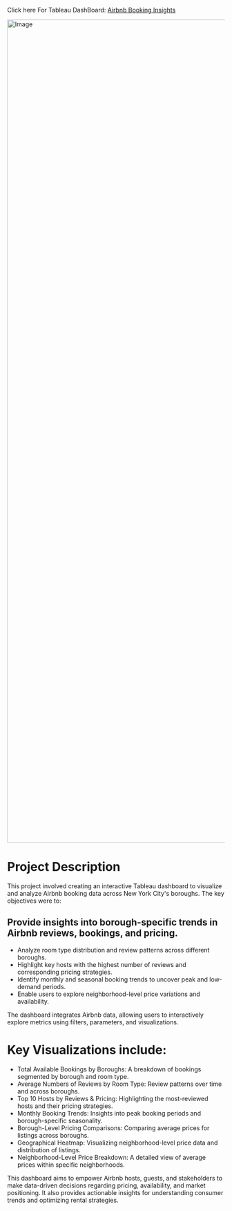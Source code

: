 Click here For Tableau DashBoard: [Airbnb Booking Insights](https://public.tableau.com/app/profile/ivan.mu6616/viz/Airbnb_17380150594670/Dashboard1)

<img width="1905" alt="Image" src="https://github.com/user-attachments/assets/32034443-29a1-4a19-a5d5-818142d62a66" />

# Project Description

This project involved creating an interactive Tableau dashboard to visualize and analyze Airbnb booking data across New York City's boroughs. The key objectives were to:

## Provide insights into borough-specific trends in Airbnb reviews, bookings, and pricing.
- Analyze room type distribution and review patterns across different boroughs.
-  Highlight key hosts with the highest number of reviews and corresponding pricing strategies.
-  Identify monthly and seasonal booking trends to uncover peak and low-demand periods.
-  Enable users to explore neighborhood-level price variations and availability.

The dashboard integrates Airbnb data, allowing users to interactively explore metrics using filters, parameters, and visualizations.

# Key Visualizations include:
- Total Available Bookings by Boroughs: A breakdown of bookings segmented by borough and room type.
- Average Numbers of Reviews by Room Type: Review patterns over time and across boroughs.
- Top 10 Hosts by Reviews & Pricing: Highlighting the most-reviewed hosts and their pricing strategies.
- Monthly Booking Trends: Insights into peak booking periods and borough-specific seasonality.
- Borough-Level Pricing Comparisons: Comparing average prices for listings across boroughs.
- Geographical Heatmap: Visualizing neighborhood-level price data and distribution of listings.
- Neighborhood-Level Price Breakdown: A detailed view of average prices within specific neighborhoods.
 
This dashboard aims to empower Airbnb hosts, guests, and stakeholders to make data-driven decisions regarding pricing, availability, and market positioning. It also provides actionable insights for understanding consumer trends and optimizing rental strategies.
